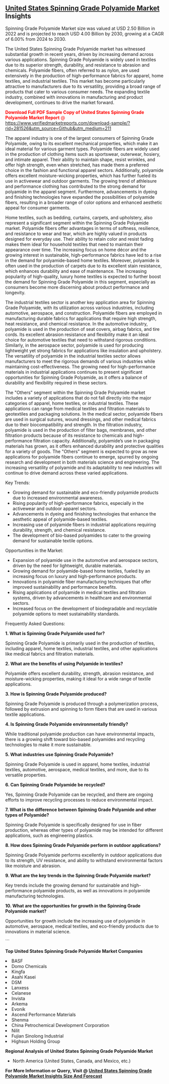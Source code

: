 <h2><a href="https://www.verifiedmarketreports.com/download-sample/?rid=281526&amp;utm_source=Github&amp;utm_medium=211" target="_blank">United States Spinning Grade Polyamide Market</a> Insights</h2><p>Spinning Grade Polyamide Market size was valued at USD 2.50 Billion in 2022 and is projected to reach USD 4.00 Billion by 2030, growing at a CAGR of 6.00% from 2024 to 2030.</p><p><p>The United States Spinning Grade Polyamide market has witnessed substantial growth in recent years, driven by increasing demand across various applications. Spinning Grade Polyamide is widely used in textiles due to its superior strength, durability, and resistance to abrasion and chemicals. Polyamide fibers, often referred to as nylon, are used extensively in the production of high-performance fabrics for apparel, home textiles, and industrial textiles. This market has become particularly attractive to manufacturers due to its versatility, providing a broad range of products that cater to various consumer needs. The expanding textile industry, combined with innovations in manufacturing and product development, continues to drive the market forward.</p><p><p><span class=""><span style="color: #ff0000;"><strong>Download Full PDF Sample Copy of United States Spinning Grade Polyamide Market Report</strong> @ </span><a href="https://www.verifiedmarketreports.com/download-sample/?rid=281526&amp;utm_source=Github&amp;utm_medium=211" target="_blank">https://www.verifiedmarketreports.com/download-sample/?rid=281526&amp;utm_source=Github&amp;utm_medium=211</a></span></p></p><p>The apparel industry is one of the largest consumers of Spinning Grade Polyamide, owing to its excellent mechanical properties, which make it an ideal material for various garment types. Polyamide fibers are widely used in the production of clothing items such as sportswear, outerwear, hosiery, and intimate apparel. Their ability to maintain shape, resist wrinkles, and offer high strength, even when stretched, has made them a preferred choice in the fashion and functional apparel sectors. Additionally, polyamide offers excellent moisture-wicking properties, which has further fueled its use in activewear and outdoor garments. The growing trend of athleisure and performance clothing has contributed to the strong demand for polyamide in the apparel segment. Furthermore, advancements in dyeing and finishing technologies have expanded the possibilities of polyamide fibers, resulting in a broader range of color options and enhanced aesthetic appeal for consumer garments.</p><p>Home textiles, such as bedding, curtains, carpets, and upholstery, also represent a significant segment within the Spinning Grade Polyamide market. Polyamide fibers offer advantages in terms of softness, resilience, and resistance to wear and tear, which are highly valued in products designed for everyday use. Their ability to retain color and resist fading makes them ideal for household textiles that need to maintain their appearance over time. The increasing focus on home décor and the growing interest in sustainable, high-performance fabrics have led to a rise in the demand for polyamide-based home textiles. Moreover, polyamide is often used in the production of carpets due to its excellent stain resistance, which enhances durability and ease of maintenance. The increasing popularity of high-quality, luxury home textiles is expected to further boost the demand for Spinning Grade Polyamide in this segment, especially as consumers become more discerning about product performance and longevity.</p><p>The industrial textiles sector is another key application area for Spinning Grade Polyamide, with its utilization across various industries, including automotive, aerospace, and construction. Polyamide fibers are employed in manufacturing durable fabrics for applications that require high strength, heat resistance, and chemical resistance. In the automotive industry, polyamide is used in the production of seat covers, airbag fabrics, and tire cords. Its excellent abrasion resistance and flexibility make it an ideal choice for automotive textiles that need to withstand rigorous conditions. Similarly, in the aerospace sector, polyamide is used for producing lightweight yet strong fabrics for applications like insulation and upholstery. The versatility of polyamide in the industrial textiles sector allows manufacturers to meet the rigorous demands of various industries while maintaining cost-effectiveness. The growing need for high-performance materials in industrial applications continues to present significant opportunities for Spinning Grade Polyamide, as it offers a balance of durability and flexibility required in these sectors.</p><p>The "Others" segment within the Spinning Grade Polyamide market includes a variety of applications that do not fall directly into the major categories of apparel, home textiles, or industrial textiles. These applications can range from medical textiles and filtration materials to geotextiles and packaging solutions. In the medical sector, polyamide fibers are used in surgical sutures, wound dressings, and other medical fabrics due to their biocompatibility and strength. In the filtration industry, polyamide is used in the production of filter bags, membranes, and other filtration products because of its resistance to chemicals and high-performance filtration capacity. Additionally, polyamide’s use in packaging materials has grown, as it offers enhanced durability and protective qualities for a variety of goods. The "Others" segment is expected to grow as new applications for polyamide fibers continue to emerge, spurred by ongoing research and development in both materials science and engineering. The increasing versatility of polyamide and its adaptability to new industries will continue to drive demand across these varied applications.</p><p>Key Trends:</p><ul> <li>Growing demand for sustainable and eco-friendly polyamide products due to increased environmental awareness.</li> <li>Rising popularity of high-performance fabrics, especially in the activewear and outdoor apparel sectors.</li> <li>Advancements in dyeing and finishing technologies that enhance the aesthetic appeal of polyamide-based textiles.</li> <li>Increasing use of polyamide fibers in industrial applications requiring durability, strength, and chemical resistance.</li> <li>The development of bio-based polyamides to cater to the growing demand for sustainable textile options.</li></ul><p>Opportunities in the Market:</p><ul> <li>Expansion of polyamide use in the automotive and aerospace sectors, driven by the need for lightweight, durable materials.</li> <li>Growing demand for polyamide-based home textiles, fueled by an increasing focus on luxury and high-performance products.</li> <li>Innovations in polyamide fiber manufacturing techniques that offer improved sustainability and performance benefits.</li> <li>Rising applications of polyamide in medical textiles and filtration systems, driven by advancements in healthcare and environmental sectors.</li> <li>Increased focus on the development of biodegradable and recyclable polyamide options to meet sustainability standards.</li></ul><p>Frequently Asked Questions:</p><p><strong>1. What is Spinning Grade Polyamide used for?</strong></p><p>Spinning Grade Polyamide is primarily used in the production of textiles, including apparel, home textiles, industrial textiles, and other applications like medical fabrics and filtration materials.</p><p><strong>2. What are the benefits of using Polyamide in textiles?</strong></p><p>Polyamide offers excellent durability, strength, abrasion resistance, and moisture-wicking properties, making it ideal for a wide range of textile applications.</p><p><strong>3. How is Spinning Grade Polyamide produced?</strong></p><p>Spinning Grade Polyamide is produced through a polymerization process, followed by extrusion and spinning to form fibers that are used in various textile applications.</p><p><strong>4. Is Spinning Grade Polyamide environmentally friendly?</strong></p><p>While traditional polyamide production can have environmental impacts, there is a growing shift toward bio-based polyamides and recycling technologies to make it more sustainable.</p><p><strong>5. What industries use Spinning Grade Polyamide?</strong></p><p>Spinning Grade Polyamide is used in apparel, home textiles, industrial textiles, automotive, aerospace, medical textiles, and more, due to its versatile properties.</p><p><strong>6. Can Spinning Grade Polyamide be recycled?</strong></p><p>Yes, Spinning Grade Polyamide can be recycled, and there are ongoing efforts to improve recycling processes to reduce environmental impact.</p><p><strong>7. What is the difference between Spinning Grade Polyamide and other types of Polyamide?</strong></p><p>Spinning Grade Polyamide is specifically designed for use in fiber production, whereas other types of polyamide may be intended for different applications, such as engineering plastics.</p><p><strong>8. How does Spinning Grade Polyamide perform in outdoor applications?</strong></p><p>Spinning Grade Polyamide performs excellently in outdoor applications due to its strength, UV resistance, and ability to withstand environmental factors like moisture and abrasion.</p><p><strong>9. What are the key trends in the Spinning Grade Polyamide market?</strong></p><p>Key trends include the growing demand for sustainable and high-performance polyamide products, as well as innovations in polyamide manufacturing technologies.</p><p><strong>10. What are the opportunities for growth in the Spinning Grade Polyamide market?</strong></p><p>Opportunities for growth include the increasing use of polyamide in automotive, aerospace, medical textiles, and eco-friendly products due to innovations in material science.</p>```</p><p><strong>Top United States Spinning Grade Polyamide Market Companies</strong></p><div data-test-id=""><p><li>BASF</li><li> Domo Chemicals</li><li> Kingfa</li><li> Asahi Kasei</li><li> DSM</li><li> Lanxess</li><li> Celanese</li><li> Invista</li><li> Arkema</li><li> Evonik</li><li> Ascend Performance Materials</li><li> Shenma</li><li> China Petrochemical Development Corporation</li><li> Nilit</li><li> Fujian Sinolong Industrial</li><li> Highsun Holding Group</li></p><div><strong>Regional Analysis of&nbsp;United States Spinning Grade Polyamide Market</strong></div><ul><li dir="ltr"><p dir="ltr">North America&nbsp;(United States, Canada, and Mexico, etc.)</p></li></ul><p><strong>For More Information or Query, Visit @&nbsp;</strong><strong><a href="https://www.verifiedmarketreports.com/product/spinning-grade-polyamide-market/?utm_source=Github&amp;utm_medium=211" target="_blank">United States Spinning Grade Polyamide Market Insights Size And Forecast</a></strong></p></div>
